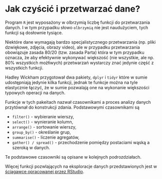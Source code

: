# Jak czyścić i przetwarzać dane?

Program `R` jest wyposażony w olbrzymią liczbę funkcji do przetwarzania danych. 
I w tym przypadku słowo `olbrzymią` nie jest naudużyciem, tych funkcji są dosłownie tysiące.

Niektóre dane wymagają bardzo specjalistycznego przetwarzania (np. pliki dzwiękowe, zdjęcia, obrazy video), ale w przypadku przetwarzania obowiązuje zasada 80/20 (tzw. zasada Parta) która w tym przypadku oznacza, że aby efektywnie wykonywać większość (nie wszystkie, ale np. 80% wszystkich możłiwych) przetwarzań wystarczy znać jedynie część z wszystkich funkcji.

Hadley Wickham przygotował dwa pakiety, `dplyr` i `tidyr` które w sumie udostępniają jedynie kilka funkcji, jednak te funkcje można na tyle elastycznie łączyć, że w sumie pozwalają one na wykonanie większości typowych operacji na danych.

Funkcje w tych pakeitach nazwał czasownikami a proces analizy danych przytównał do konstrukcji zdania. Podstawowymi czasownikami są 

* `filter()` - wybieranie wierszy, 
* `select()` - wynieranie kolumn,
* `arrange()` - sortowanie wierszy,
* `group_by()` - określanie grup,
* `summarise()` - liczenie agregatów,
* `gather() / spread()` - przechodzenie pomiędzy postaciami wąską a szeroką w danych.

Te podstawowe czasowniki są opisane w kolejnych podrozdziałach. 

Więcej funkcji pozwlających na eksploracje danych przedstawionych jest w [ściągawce opracowanej przez RStudio](https://www.rstudio.com/wp-content/uploads/2015/02/data-wrangling-cheatsheet.pdf).

